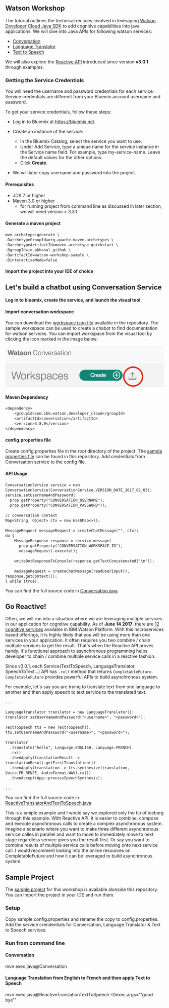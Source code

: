 ## Watson Workshop

The tutorial outlines the technical recipies involved in leveraging [Watson Developer Cloud Java SDK](https://github.com/watson-developer-cloud/java-sdk) to add cognitive capabilities into java applications.
We will dive into Java APIs for following watson services: 
- [Conversation]()
- [Language Translator]()
- [Text to Speech]()

We will also explore the [Reactive API](https://github.com/watson-developer-cloud/java-sdk#introduce-reactive-api-call-for-v301) introduced since version **v3.0.1** through examples.

### Getting the Service Credentials
You will need the username and password credentials for each service. Service credentials are different from your Bluemix account username and password.

To get your service credentials, follow these steps:

- Log in to Bluemix at https://bluemix.net.

- Create an instance of the service:

  - In the Bluemix Catalog, select the service you want to use.
  - Under Add Service, type a unique name for the service instance in the Service name field. For example, type my-service-name. Leave the default values for the other options.
  - Click **Create**.
  
- We will later copy username and password into the project.

#### Prerequisites
- JDK 7 or higher
- Maven 3.0 or higher
  - for running project from command line as discussed in later section, we will need version > 3.3.1

#### Generate a maven project
```
mvn archetype:generate \
-DarchetypeGroupId=org.apache.maven.archetypes \
-DarchetypeArtifactId=maven-archetype-quickstart \
-DgroupId=io.pkhanal.github \
-DartifactId=watson-workshop-sample \
-DinteractiveMode=false
```

#### Import the project into your IDE of choice

## Let's build a chatbot using Conversation Service

#### Log in to bluemix, create the service, and launch the visual tool

#### Import conversation workspace 
You can download the [workspace json file](/data/watson-resource-finder-conversation-workspace.json) available in the repository. The sample workspace can be used to create a chabot to find documentation for watson services. You can import workspace from the visual tool by clicking the icon marked in the image below.

![Import Workspace](/images/import-workspace.png?raw=true "Import Workspace")

#### Maven Dependency
```
<dependency>
	<groupId>com.ibm.watson.developer_cloud</groupId>
	<artifactId>conversation</artifactId>
	<version>3.8.0</version>
</dependency>
```
#### config.properties file
Create config.properties file in the root directory of the project. The [sample properties file](/sample-project/watson-workshop-sample/sample.config.properties) can be found in this repository. Add credentials from Conversation service to the config file.

#### API Usage
```
ConversationService service = new ConversationService(ConversationService.VERSION_DATE_2017_02_03);
service.setUsernameAndPassword(
  prop.getProperty("CONVERSATION_USERNAME"),
  prop.getProperty("CONVERSATION_PASSWORD"));

// conversation context
Map<String, Object> ctx = new HashMap<>();

MessageRequest messageRequest = createChatMessage("", ctx);
do {
    MessageResponse response = service.message(
      prop.getProperty("CONVERSATION_WORKSPACE_ID"),
      messageRequest).execute();

    writeBotResponseToConsole(response.getTextConcatenated("\n"));

    messageRequest = createChatMessage(readUserInput(), response.getContext());
} while (true);

```
You can find the full source code in [Conversation.java](https://github.com/pkhanal/watson-workshop-java/blob/master/sample-project/watson-workshop-sample/src/main/java/io/pkhanal/github/Conversation.java)


## Go Reactive!
Often, we will run into a situation where we are leveraging multiple services in our application for cognitive capability. As of **June 14 2017**, there are [12 cognitive services](https://www.ibm.com/watson/developercloud/services-catalog.html) available in IBM Watson Platform. With this microservices based offerings, it is highly likely that you will be using more than one services in your application. It often requires you two combine / chain multiple services to get the result. That's when the Reactive API proves handy. It's functional approach to asynchronous programming helps developer to chain / combine multiple service calls in a reactive fashion.

Since v3.0.1, each Service(TextToSpeech, LanguageTranslator, SpeechToText...) API has ``.rx()`` method that returns ``CompletableFuture``. ``CompletableFuture`` provides powerful APIs to build asynchronous system.

For example, let's say you are trying to translate text from one language to another and then apply speech to text service to the translated text.

```
...

LanguageTranslator translator = new LanguageTranslator();
translator.setUsernameAndPassword("<username>", "<password>");

TextToSpeech tts = new TextToSpeech();
tts.setUsernameAndPassword("<username>", "<password>");

translator
  .translate("hello", Language.ENGLISH, Language.FRENCH)
  .rx()
  .thenApply(translationResult -> translationResult.getFirstTranslation())
  .thenApply(translation -> tts.synthesize(translation, Voice.FR_RENEE, AudioFormat.WAV).rx())
  .thenAccept(App::processSpeechSynthesis);
  
...
```
You can find the full source code in [ReactiveTranslatorAndTextToSpeech.java](https://github.com/pkhanal/watson-workshop-java/blob/master/sample-project/watson-workshop-sample/src/main/java/io/pkhanal/github/ReactiveTranslatorAndTextToSpeech.java)

This is a smiple example and I would say we explored only the tip of iceberg through this example. With Reactive API, it is easier to combine, compose and execute asynchronous calls to create a complex asynchronous system. Imagine a scenario where you want to make three different asynchronous service calles in parallel and want to move to immediately move to next stage regardless service gives you the result first. Or say you want to combine results of multiple service calls before moving onto next service call. I would recomment looking into the online resources on CompletableFuture and how it can be leveraged to build asynchronous system.


## Sample Project
The [sample project](/sample-project/watson-workshop-sample/) for this workshop is available alonside this repository. You can import the project in your IDE and run them.

### Setup
Copy sample.config.properties and rename the copy to config.properties. Add the service crendentials for Conversation, Language Translator & Text to Speech services.

### Run from command line

#### Conversation
mvn exec:java@Conversation

#### Language Translation from English to French and then apply Text to Speech
mvn exec:java@ReactiveTranslationTextToSpeech -Dexec.args="'good bye'"

